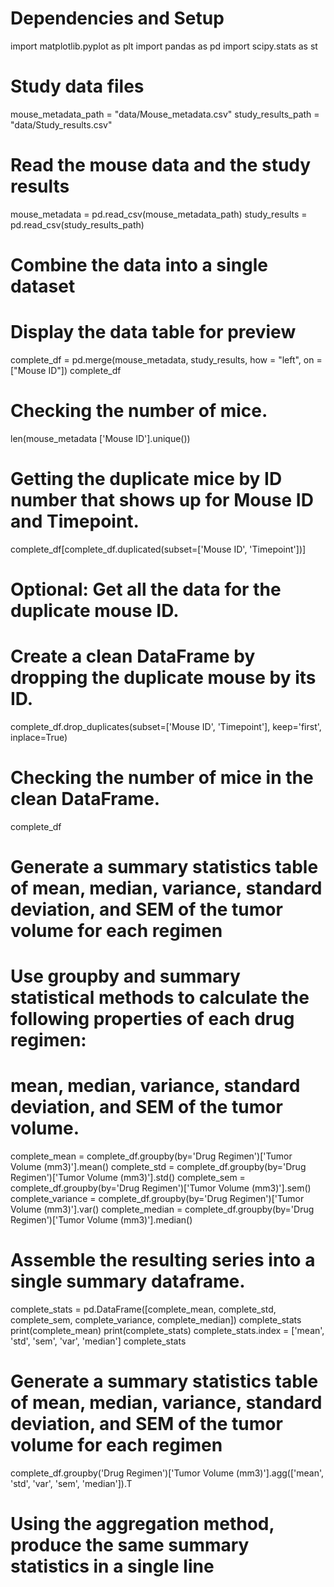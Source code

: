 # Dependencies and Setup
import matplotlib.pyplot as plt
import pandas as pd
import scipy.stats as st

# Study data files
mouse_metadata_path = "data/Mouse_metadata.csv"
study_results_path = "data/Study_results.csv"

# Read the mouse data and the study results
mouse_metadata = pd.read_csv(mouse_metadata_path)
study_results = pd.read_csv(study_results_path)

# Combine the data into a single dataset
# Display the data table for preview
complete_df = pd.merge(mouse_metadata, study_results, how = "left", on = ["Mouse ID"])
complete_df

# Checking the number of mice.
len(mouse_metadata ['Mouse ID'].unique())

# Getting the duplicate mice by ID number that shows up for Mouse ID and Timepoint. 
complete_df[complete_df.duplicated(subset=['Mouse ID', 'Timepoint'])]

# Optional: Get all the data for the duplicate mouse ID. 

# Create a clean DataFrame by dropping the duplicate mouse by its ID.
complete_df.drop_duplicates(subset=['Mouse ID', 'Timepoint'], keep='first', inplace=True)

# Checking the number of mice in the clean DataFrame.
complete_df

# Generate a summary statistics table of mean, median, variance, standard deviation, and SEM of the tumor volume for each regimen

# Use groupby and summary statistical methods to calculate the following properties of each drug regimen: 
# mean, median, variance, standard deviation, and SEM of the tumor volume. 

complete_mean = complete_df.groupby(by='Drug Regimen')['Tumor Volume (mm3)'].mean()
complete_std = complete_df.groupby(by='Drug Regimen')['Tumor Volume (mm3)'].std()
complete_sem = complete_df.groupby(by='Drug Regimen')['Tumor Volume (mm3)'].sem()
complete_variance = complete_df.groupby(by='Drug Regimen')['Tumor Volume (mm3)'].var()
complete_median = complete_df.groupby(by='Drug Regimen')['Tumor Volume (mm3)'].median()

# Assemble the resulting series into a single summary dataframe.

complete_stats = pd.DataFrame([complete_mean, complete_std, complete_sem, complete_variance, complete_median])
complete_stats
print(complete_mean)
print(complete_stats)
complete_stats.index = ['mean', 'std', 'sem', 'var', 'median']
complete_stats

# Generate a summary statistics table of mean, median, variance, standard deviation, and SEM of the tumor volume for each regimen
complete_df.groupby('Drug Regimen')['Tumor Volume (mm3)'].agg(['mean', 'std', 'var', 'sem', 'median']).T

# Using the aggregation method, produce the same summary statistics in a single line
